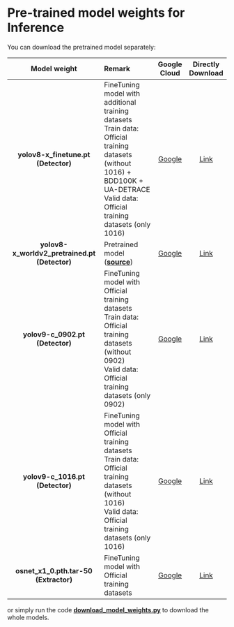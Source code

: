 # Pre-trained model weights for Inference 

You can download the pretrained model separately:  

|                 Model weight                  | Remark                                                                                                                                                                                    |                                       Google<br>Cloud                                        |                                                     Directly<br>Download                                                     |
|:---------------------------------------------:|:------------------------------------------------------------------------------------------------------------------------------------------------------------------------------------------|:--------------------------------------------------------------------------------------------:|:----------------------------------------------------------------------------------------------------------------------------:|
|      **yolov8-x_finetune.pt (Detector)**      | FineTuning model with additional training datasets<br>Train data: Official training datasets (without 1016) + BDD100K + UA-DETRACE <br>Valid data: Official training datasets (only 1016) | [Google](https://drive.google.com/file/d/17vk7GcBe-T7vlSqojGXBRP6FyPvFxsRu/view?usp=sharing) |      [Link](https://github.com/FanChiMao/Competition-2024-PyTorch-Tracking/releases/download/v0.0/yolov8-x_finetune.pt)      |
| **yolov8-x_worldv2_pretrained.pt (Detector)** | Pretrained model ([**source**](https://docs.ultralytics.com/models/yolo-world/#predict-usage))                                                                                            | [Google](https://drive.google.com/file/d/1ZPjJ9etw8IlVFx5Ue_ddg7wymDAKJS_8/view?usp=sharing) | [Link](https://github.com/FanChiMao/Competition-2024-PyTorch-Tracking/releases/download/v0.0/yolov8-x_worldv2_pretrained.pt) |
|        **yolov9-c_0902.pt (Detector)**        | FineTuning model with Official training datasets<br>Train data: Official training datasets (without 0902) <br> Valid data: Official training datasets (only 0902)                         | [Google](https://drive.google.com/file/d/1pfHwSv4BP4voUrIXjQNiizVq0rF2M12o/view?usp=sharing) |        [Link](https://github.com/FanChiMao/Competition-2024-PyTorch-Tracking/releases/download/v0.0/yolov9-c_0902.pt)        |
|        **yolov9-c_1016.pt (Detector)**        | FineTuning model with Official training datasets<br>Train data: Official training datasets (without 1016) <br> Valid data: Official training datasets (only 1016)                         | [Google](https://drive.google.com/file/d/1FCQwp_zYheC2wjC0lQwd-7GiBUpRR5Ua/view?usp=sharing) |        [Link](https://github.com/FanChiMao/Competition-2024-PyTorch-Tracking/releases/download/v0.0/yolov9-c_1016.pt)        |
|     **osnet_x1_0.pth.tar-50 (Extractor)**     | FineTuning model with Official training datasets                                                                                                                                          | [Google](https://drive.google.com/file/d/1g6dfwBmgIegU4v6diru2uSKhojSaSxth/view?usp=sharing) |     [Link](https://github.com/FanChiMao/Competition-2024-PyTorch-Tracking/releases/download/v0.0/osnet_x1_0.pth.tar-50)      |


or simply run the code [**download_model_weights.py**](./download_model_weights.py) to download the whole models.